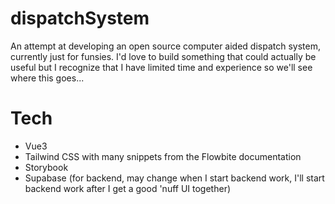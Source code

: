 # dispatchSystem

An attempt at developing an open source computer aided dispatch system, currently just for funsies. I'd love to build something that could actually be useful but I recognize that I have limited time and experience so we'll see where this goes...

# Tech
- Vue3
- Tailwind CSS with many snippets from the Flowbite documentation
- Storybook
- Supabase (for backend, may change when I start backend work, I'll start backend work after I get a good 'nuff UI together)
